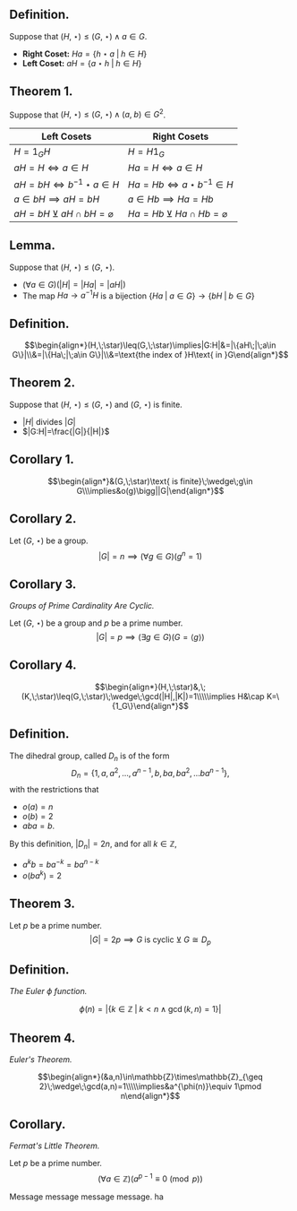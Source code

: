 
## Definition.

Suppose that $(H,\;\star)\leq(G,\;\star)\;\wedge\;a\in G$.
- **Right Coset:** $Ha=\{h\star a\;|\;h\in H\}$
- **Left Coset:** $aH=\{a\star h\;|\;h\in H\}$

## Theorem 1.

Suppose that $(H,\;\star)\leq(G,\;\star)\;\wedge\;(a,\;b)\in G^2$.

| Left Cosets                             | Right Cosets                            |
| --------------------------------------- | --------------------------------------- |
| $H=1_GH$                                | $H=H1_G$                                |
| $aH=H\iff a\in H$                       | $Ha=H\iff a\in H$                       |
| $aH=bH\iff b^{-1}\star a\in H$          | $Ha=Hb\iff a\star b^{-1}\in H$          |
| $a\in bH\implies aH=bH$                 | $a\in Hb\implies Ha=Hb$                 |
| $aH=bH\;\veebar\;aH\cap bH=\varnothing$ | $Ha=Hb\;\veebar\;Ha\cap Hb=\varnothing$ |
 
## Lemma.

Suppose that $(H,\;\star)\leq(G,\;\star)$.
- $(\forall a\in G)(|H|=|Ha|=|aH|)$
- The map $Ha\rightarrow a^{-1}H$ is a bijection $\{Ha\;|\;a\in G\}\rightarrow\{bH\;|\;b\in G\}$


## Definition. 

$$\begin{align*}(H,\;\star)\leq(G,\;\star)\implies|G:H|&=|\{aH\;|\;a\in G\}|\\&=|\{Ha\;|\;a\in G\}|\\&=\text{the index of }H\text{ in }G\end{align*}$$

## Theorem 2.

Suppose that $(H,\;\star)\leq(G,\;\star)$ and $(G,\;\star)$ is finite.
- $|H|$ divides $|G|$
- $|G:H|=\frac{|G|}{|H|}$

## Corollary 1.

$$\begin{align*}&(G,\;\star)\text{ is finite}\;\wedge\;g\in G\\\implies&o(g)\bigg||G|\end{align*}$$
## Corollary 2.

Let $(G,\;\star)$ be a group. 
$$|G|=n\implies (\forall g\in G)(g^n=1)$$

## Corollary 3.
*Groups of Prime Cardinality Are Cyclic.*

Let $(G,\;\star)$ be a group and $p$ be a prime number.
$$|G|=p\implies (\exists g\in G)(G=\langle g \rangle)$$

## Corollary 4.

$$\begin{align*}(H,\;\star)&,\;(K,\;\star)\leq(G,\;\star)\;\wedge\;\gcd(|H|,|K|)=1\\\\\implies H&\cap K=\{1_G\}\end{align*}$$

## Definition.

The dihedral group, called $D_n$ is of the form 
$$D_n=\{1,a,a^2,\dots,a^{n-1},b,ba,ba^2,\dots ba^{n-1}\}\text{,}$$
with the restrictions that
- $o(a)=n$
- $o(b)=2$
- $aba=b$.

By this definition, $|D_n|=2n$, and for all $k\in\mathbb{Z}$,
- $a^kb=ba^{-k}=ba^{n-k}$
- $o(ba^k)=2$

## Theorem 3.

Let $p$ be a prime number.
$$|G|=2p\implies G\text{ is cyclic}\;\veebar\;G\cong D_p$$

## Definition.
*The Euler $\phi$ function.*

$$\phi(n)=|\{k\in\mathbb{Z}\;|\;k<n\;\wedge\;\gcd(k,n)=1\}|$$

## Theorem 4.
*Euler's Theorem.*

$$\begin{align*}(&a,n)\in\mathbb{Z}\times\mathbb{Z}_{\geq 2}\;\wedge\;\gcd(a,n)=1\\\\\implies&a^{\phi(n)}\equiv 1\pmod n\end{align*}$$

## Corollary.
*Fermat's Little Theorem.*

Let $p$ be a prime number.
$$(\forall a\in\mathbb{Z})(a^{p-1}\equiv 0\pmod p)$$


Message message message message. ha